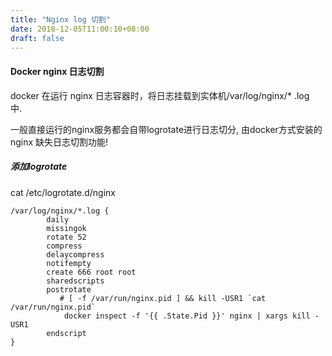 ```yaml
---
title: "Nginx log 切割"
date: 2018-12-05T11:00:10+08:00
draft: false
---
```


#### Docker nginx 日志切割
docker 在运行 nginx 日志容器时，将日志挂载到实体机/var/log/nginx/* .log　中.

一般直接运行的nginx服务都会自带logrotate进行日志切分, 由docker方式安装的nginx 缺失日志切割功能!

##### 添加logrotate

cat /etc/logrotate.d/nginx 
```
/var/log/nginx/*.log {
        daily
        missingok
        rotate 52
        compress
        delaycompress
        notifempty
        create 666 root root
        sharedscripts
        postrotate
           # [ -f /var/run/nginx.pid ] && kill -USR1 `cat /var/run/nginx.pid`
            docker inspect -f '{{ .State.Pid }}' nginx | xargs kill -USR1
        endscript
}

```


